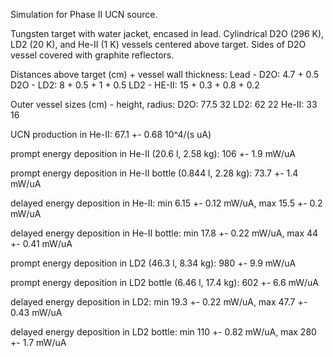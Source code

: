 Simulation for Phase II UCN source.

Tungsten target with water jacket, encased in lead.
Cylindrical D2O (296 K), LD2 (20 K), and He-II (1 K) vessels centered above target.
Sides of D2O vessel covered with graphite reflectors.

Distances above target (cm) + vessel wall thickness:
Lead - D2O: 4.7 + 0.5
D2O - LD2: 8 + 0.5 + 1 + 0.5
LD2 - HE-II: 15 + 0.3 + 0.8 + 0.2

Outer vessel sizes (cm) - height, radius:
D2O: 77.5 32
LD2: 62 22
He-II: 33 16

UCN production in He-II:
67.1 +- 0.68 10^4/(s uA)

prompt energy deposition in He-II (20.6 l, 2.58 kg):
106 +- 1.9 mW/uA

prompt energy deposition in He-II bottle (0.844 l, 2.28 kg):
73.7 +- 1.4 mW/uA

delayed energy deposition in He-II:
min 6.15 +- 0.12 mW/uA, max 15.5 +- 0.2 mW/uA

delayed energy deposition in He-II bottle:
min 17.8 +- 0.22 mW/uA, max 44 +- 0.41 mW/uA

prompt energy deposition in LD2 (46.3 l, 8.34 kg):
980 +- 9.9 mW/uA

prompt energy deposition in LD2 bottle (6.46 l, 17.4 kg):
602 +- 6.6 mW/uA

delayed energy deposition in LD2:
min 19.3 +- 0.22 mW/uA, max 47.7 +- 0.43 mW/uA

delayed energy deposition in LD2 bottle:
min 110 +- 0.82 mW/uA, max 280 +- 1.7 mW/uA

